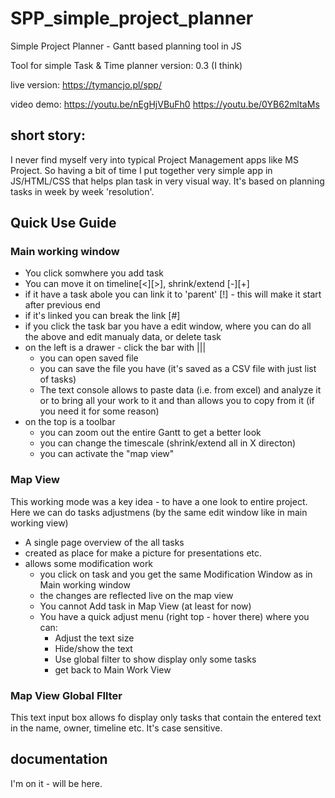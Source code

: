 # SPP_simple_project_planner
Simple Project Planner - Gantt based planning tool in JS

Tool for simple Task & Time planner 
version: 0.3 (I think)

live version: https://tymancjo.pl/spp/

video demo: 
https://youtu.be/nEgHjVBuFh0
https://youtu.be/0YB62mltaMs

## short story:

I never find myself very into typical Project Management apps like MS Project. So having a bit of time I put together very simple app in JS/HTML/CSS that helps plan task in very visual way. It's based on planning tasks in week by week 'resolution'.

## Quick Use Guide
### Main working window
+ You click somwhere you add task
+ You can move it on timeline[<][>], shrink/extend [-][+]
+ if it have a task abole you can link it to 'parent' [!] - this will make it start after previous end
+ if it's linked you can break the link [#]
+ if you click the task bar you have a edit window, where you can do all the above and edit manualy data, or delete task
+ on the left is a drawer - click the bar with |||
  + you can open saved file
  + you can save the file you have (it's saved as a CSV file with just list of tasks)
  + The text console allows to paste data (i.e. from excel) and analyze it or to bring all your work to it and than allows you to copy from it (if you need it for some reason)
+ on the top is a toolbar
  + you can zoom out the entire Gantt to get a better look
  + you can change the timescale (shrink/extend all in X directon)
  + you can activate the "map view"

### Map View
This working mode was a key idea - to have a one look to entire project. Here we can do tasks adjustmens (by the same edit window like in main working view)
+ A single page overview of the all tasks
+ created as place for make a picture for presentations etc.
+ allows some modification work
  + you click on task and you get the same Modification Window as in Main working window
  + the changes are reflected live on the map view
  + You cannot Add task in Map View (at least for now)
  + You have a quick adjust menu (right top - hover there) where you can:
    - Adjust the text size
    - Hide/show the text
    - Use global filter to show display only some tasks
    - get back to Main Work View

### Map View Global FIlter

This text input box allows fo display only tasks that contain the entered text in the name, owner, timeline etc.
It's case sensitive.



## documentation
I'm on it - will be here.
